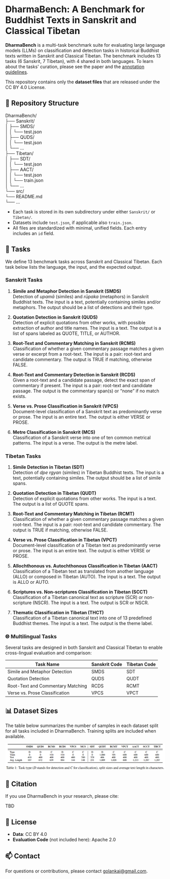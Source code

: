 
# DharmaBench: A Benchmark for Buddhist Texts in Sanskrit and Classical Tibetan

**DharmaBench** is a multi-task benchmark suite for evaluating large language models (LLMs) on classification and detection tasks in historical Buddhist texts written in Sanskrit and Classical Tibetan. The benchmark includes 13 tasks (6 Sanskrit, 7 Tibetan), with 4 shared in both languages.
To learn about the tasks' curation, please see the paper and the [annotation guidelines](https://drive.google.com/drive/folders/1xHuhNVK4XdQDC9Cu-g5qM3hTcXzq9fr1?usp=sharing).

This repository contains only the **dataset files** that are released under the CC BY 4.0 License.

## 📂 Repository Structure

DharmaBench/\
├── Sanskrit/ \
│   ├── SMDS/\
│   │   └── test.json\
│   ├── QUDS/\
│   │   └── test.json\
│   └── ...\
├── Tibetan/\
│   ├── SDT/\
│   │   └── test.json\
│   ├── AACT/\
│   │   └── test.json\
│   │   └── train.json\
│   └── ...\
└── src/ \
└── README.md \
└── ...


- Each task is stored in its own subdirectory under either `Sanskrit/` or `Tibetan/`.
- Datasets include `test.json`, if applicable also `train.json`.
- All files are standardized with minimal, unified fields. Each entry includes an `id` field.

## 🧠 Tasks

We define 13 benchmark tasks across Sanskrit and Classical Tibetan. Each task below lists the language, the input, and the expected output.

### Sanskrit Tasks

1. **Simile and Metaphor Detection in Sanskrit (SMDS)**  
   Detection of *upamā* (similes) and *rūpaka* (metaphors) in Sanskrit Buddhist texts. The input is a text, potentially containing similes and/or metaphors. The output should be a list of detections and their type.

2. **Quotation Detection in Sanskrit (QUDS)**  
   Detection of explicit quotations from other works, with possible extraction of author and title names. The input is a text. The output is a list of spans labeled as QUOTE, TITLE, or AUTHOR.

3. **Root-Text and Commentary Matching in Sanskrit (RCMS)**  
Classification of whether a given commentary passage matches a given verse or excerpt from a root-text. The input is a pair: root-text and candidate commentary. The output is TRUE if matching, otherwise FALSE.

4. **Root-Text and Commentary Detection in Sanskrit (RCDS)**  
   Given a root-text and a candidate passage, detect the exact span of commentary if present. The input is a pair: root-text and candidate passage. The output is the commentary span(s) or “none” if no match exists.

5. **Verse vs. Prose Classification in Sanskrit (VPCS)**  
   Document-level classification of a Sanskrit text as predominantly verse or prose. The input is an entire text. The output is either VERSE or PROSE.

6. **Metre Classification in Sanskrit (MCS)**  
   Classification of a Sanskrit verse into one of ten common metrical patterns. The input is a verse. The output is the metre label.

### Tibetan Tasks

1. **Simile Detection in Tibetan (SDT)**  
   Detection of *dpe rgyan* (similes) in Tibetan Buddhist texts. The input is a text, potentially containing similes. The output should be a list of simile spans.

2. **Quotation Detection in Tibetan (QUDT)**  
   Detection of explicit quotations from other works. The input is a text. The output is a list of QUOTE spans.

3. **Root-Text and Commentary Matching in Tibetan (RCMT)**  
   Classification of whether a given commentary passage matches a given root-text. The input is a pair: root-text and candidate commentary. The output is TRUE if matching, otherwise FALSE.

4. **Verse vs. Prose Classification in Tibetan (VPCT)**  
   Document-level classification of a Tibetan text as predominantly verse or prose. The input is an entire text. The output is either VERSE or PROSE.

5. **Allochthonous vs. Autochthonous Classification in Tibetan (AACT)**  
   Classification of a Tibetan text as translated from another language (ALLO) or composed in Tibetan (AUTO). The input is a text. The output is ALLO or AUTO.

6. **Scriptures vs. Non-scriptures Classification in Tibetan (SCCT)**  
   Classification of a Tibetan canonical text as scripture (SCR) or non-scripture (NSCR). The input is a text. The output is SCR or NSCR.

7. **Thematic Classification in Tibetan (THCT)**  
   Classification of a Tibetan canonical text into one of 13 predefined Buddhist themes. The input is a text. The output is the theme label.


### 🌐 Multilingual Tasks

Several tasks are designed in both Sanskrit and Classical Tibetan to enable cross-lingual evaluation and comparison:

| Task Name                        | Sanskrit Code | Tibetan Code |
|---------------------------------|---------------|--------------|
| Simile and Metaphor Detection   | SMDS          | SDT          |
| Quotation Detection             | QUDS          | QUDT         |
| Root-Text and Commentary Matching | RCDS          | RCMT         |
| Verse vs. Prose Classification  | VPCS          | VPCT         |


## 📊 Dataset Sizes

The table below summarizes the number of samples in each dataset split for all tasks included in DharmaBench. Training splits are included when available.

![Dataset Sizes Table](src/dataset_table.png)

## 📜 Citation

If you use DharmaBench in your research, please cite:

TBD

## 🤝 License

- **Data**: CC BY 4.0  
- **Evaluation Code** (not included here): Apache 2.0

## 📫 Contact

For questions or contributions, please contact golankai@gmail.com.
